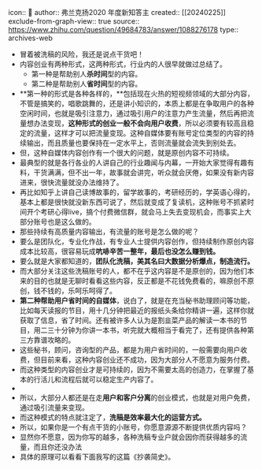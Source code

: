 icon:: 💾
author:: 弗兰克扬2020 年度新知答主
created:: [[20240225]]
exclude-from-graph-view:: true
source:: https://www.zhihu.com/question/49684783/answer/1088276178
type:: archives-web
- 冒着被洗稿的风险，我还是说点干货吧！
- 内容创业有两种形式，这两种形式，行业内的人很早就做过总结了。
  - 第一种是帮助别人**杀时间**型的内容。
  - 第二种是帮助别人**省时间**型的内容。
- **第一种的形式是各种各样的，**包括现在火热的短视频领域的大部分内容，不管是搞笑的，唱歌跳舞的，还是讲小知识的，本质上都是在争取用户的各种空闲时间，也就是吸引注意力，通过吸引用户的注意力产生流量，然后再把流量想办法变现，**这种形式的创业一般不会向用户收费**，所以必须要有较高且稳定的流量，这样才可以把流量变现。这种自媒体要有账号定位类型的内容的持续输出，而且质量也要保持在一定水平上，否则流量就会流失到别处去。
- 但，这种自媒体内容创作有一个很大的问题，就是原创内容不可持续。
- 最典型的就是各行各业的人讲自己的行业趣闻与内幕，一开始大家觉得有趣有料，干货满满，但不出一年，故事就会讲完，听众就会厌倦，如果没有新内容进来，很快流量就没办法维持了。
- 再比如知乎上讲自己读博故事的，留学故事的，考研经历的，学英语心得的，基本上都是很快就没新东西可说了，然后就变成了复读机，这种账号不抓紧时间开个考研心得live，搞个付费微信群，就会马上失去变现机会，而事实上大部分账号也是这么做的。
- 那些持续有高质量内容输出，有流量的账号是怎么做的呢？
- 要么是团队化，专业化作战，有专业人士提供内容创作，但持续制作原创内容成本比较高，很容易玩成**吭哧辛苦一整年，最后也没怎么赚到钱。**
- 要么就是大家都知道的，**团队化洗稿，美其名曰大数据分析爆点，制造流行。**
- 而大部分关注这些洗稿账号的人，都不在乎这内容是不是原创的，因为他们本来的目的也就是无聊时看看这些内容，反正都是不花钱免费看的，嘛原创不原创，钱不钱的，乐呵乐呵得了。
- **第二种帮助用户省时间的自媒体**，说白了，就是在充当秘书助理顾问等功能，比如每天读报的节目，用十几分钟把最近的报纸头条给你精讲一遍，这样你就获取了信息，省了时间。还有被许多人认为是割韭菜产品的解读一本书的节目，用二三十分钟为你讲一本书，听完就大概相当于看完了，还有提供各种第三方靠谱攻略的。
- 这些秘书，顾问，咨询型的产品，都是为用户省时间的，一般需要向用户收费，但目前来看，这种内容创业还不成功，因为大部分人不愿意为服务付费。
- 而这种类型的内容创业才是可持续的，因为不需要太高的创造力，在掌握了基本的行活儿和流程后就可以稳定生产内容了。
-
- 所以，大部分人都还是在走**用户和客户分离**的创业模式，也就是对用户免费，通过吸引流量来变现。
- 而这种模式的特点就注定了，**洗稿是效率最大化的运营方式。**
- 所以，如果你是一个有点干货的小账号，你愿意源源不断提供优质内容吗？
- 显然你不愿意，因为你写的越多，各种洗稿专业户就会因你而获得越多的流量，而且你还没办法
- 具体的原理可以看看下面我写的这篇《抄袭简史》。